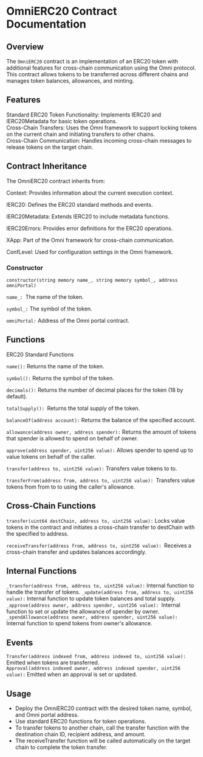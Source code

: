# OmniERC20 Contract Documentation

## Overview

The `OmniERC20` contract is an implementation of an ERC20 token with additional features for cross-chain communication using the Omni protocol. This contract allows tokens to be transferred across different chains and manages token balances, allowances, and minting.

## Features
  Standard ERC20 Token Functionality: Implements IERC20 and IERC20Metadata for basic token operations.  
  Cross-Chain Transfers: Uses the Omni framework to support locking tokens on the current chain and initiating transfers to other chains.   
  Cross-Chain Communication: Handles incoming cross-chain messages to release tokens on the target chain.    
  

## Contract Inheritance
The OmniERC20 contract inherits from:

 Context: Provides information about the current execution context.
 
 IERC20: Defines the ERC20 standard methods and events.
 
IERC20Metadata: Extends IERC20 to include metadata functions.

IERC20Errors: Provides error definitions for the ERC20 operations.

XApp: Part of the Omni framework for cross-chain communication.

ConfLevel: Used for configuration settings in the Omni framework.


### Constructor

    constructor(string memory name_, string memory symbol_, address omniPortal)
    
`name_: `The name of the token.

`symbol_:` The symbol of the token.

`omniPortal:` Address of the Omni portal contract.


## Functions
ERC20 Standard Functions

`name():` Returns the name of the token.

`symbol():` Returns the symbol of the token.

`decimals():` Returns the number of decimal places for the token (18 by default).

`totalSupply(): `Returns the total supply of the token.

`balanceOf(address account):` Returns the balance of the specified account.

`allowance(address owner, address spender):` Returns the amount of tokens that spender is allowed to spend on behalf of owner.

`approve(address spender, uint256 value):` Allows spender to spend up to value tokens on behalf of the caller.

`transfer(address to, uint256 value):` Transfers value tokens to to.

`transferFrom(address from, address to, uint256 value): `Transfers value tokens from from to to using the caller's allowance.

## Cross-Chain Functions

`transfer(uint64 destChain, address to, uint256 value):` Locks value tokens in the contract and initiates a cross-chain transfer to destChain with the specified to address.

`receiveTransfer(address from, address to, uint256 value): `Receives a cross-chain transfer and updates balances accordingly.

## Internal Functions

`_transfer(address from, address to, uint256 value):` Internal function to handle the transfer of tokens.
`_update(address from, address to, uint256 value):` Internal function to update token balances and total supply.
`_approve(address owner, address spender, uint256 value): `Internal function to set or update the allowance of spender by owner.   
`_spendAllowance(address owner, address spender, uint256 value): `Internal function to spend tokens from owner's allowance.  

## Events
`Transfer(address indexed from, address indexed to, uint256 value):` Emitted when tokens are transferred.   
`Approval(address indexed owner, address indexed spender, uint256 value):` Emitted when an approval is set or updated.

## Usage

- Deploy the OmniERC20 contract with the desired token name, symbol, and Omni portal address.
- Use standard ERC20 functions for token operations.
- To transfer tokens to another chain, call the transfer function with the destination chain ID, recipient address, and amount.
- The receiveTransfer function will be called automatically on the target chain to complete the token transfer.



#